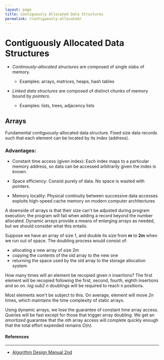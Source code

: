 ```yaml
---
layout: page
title: Contiguously Allocated Data Structures
permalink: /contiguously-allocated/
---
```


# Contiguously Allocated Data Structures

- _Continously-allocated structures_ are composed of single slabs of memory.
  - Examples: arrays, matrices, heaps, hash tables

- _Linked data structures_ are composed of distinct chunks of memory bound by _pointers_.
  - Examples: lists, trees, adjacency lists

## Arrays

Fundamental contiguously-allocated data structure. Fixed size data records such
that each element can be located by its _index_ (address).

### Advantages:

- Constant time access (given index): Each index maps to a particular memory
  address, so data can be accessed arbitrarily given the index is known.

- Space efficiency: Consist purely of data. No space is wasted with pointers.

- Memory locality: Physical continuity between successive data accesses exploits
  high-speed cache memory on modern computer architectures

A downside of arrays is that their size can't be adjusted during program
execution; the program will fail when adding a record beyond the number
allocated. Dynamic arrays provide a means of enlarging arrays as needed, but we
should consider what this entails:

Suppose we have an array of size 1, and double its size from **m** to **2m**
when we run out of space. The doubling process would consist of:
  - allocating a new array of size 2m
  - copying the contents of the old array to the new one
  - returning the space used by the old array to the storage allocation system

How many times will an element be recopied given _n_ insertions? The first
element will be recopied following the first, second, fourth, eighth insertions
and so on. _log sub2 n_ doublings will be required to reach n positions.

Most elements won't be subject to this. On average, element will move
_2n_ times, which maintains the time complexity of static arrays.

Using dynamic arrays, we lose the guarantee of constant time array access.
Queries will be fast except for those that trigger array doubling. We get an
_amortized_ guarantee that the _nth_ array access will complete quickly enough
that the total effort expended remains _O(n)_.

#### References
---
- [Algorithm Design Manual 2nd](https://www.amazon.com/Algorithm-Design-Manual-Steven-Skiena/dp/1849967202)


